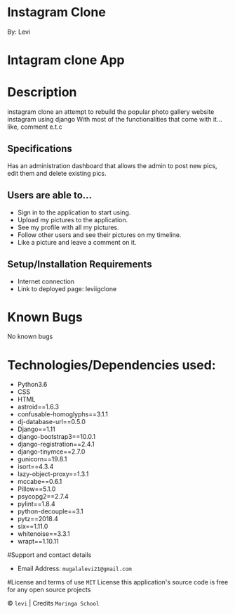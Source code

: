 # Instagram Clone
By: Levi

# Intagram clone App

# Description
instagram clone an attempt to rebuild the popular photo gallery website instagram using django With most of the functionalities that come with it... like, comment e.t.c

## Specifications
Has an administration dashboard that allows the admin to post new pics, edit them and delete existing pics.

## Users are able to...
* Sign in to the application to start using.
* Upload my pictures to the application.
* See my profile with all my pictures.
* Follow other users and see their pictures on my timeline.
* Like a picture and leave a comment on it.

## Setup/Installation Requirements
* Internet connection
* Link to deployed page: leviigclone

# Known Bugs
No known bugs

# Technologies/Dependencies used:
- Python3.6
- CSS
- HTML
- astroid==1.6.3
- confusable-homoglyphs==3.1.1
- dj-database-url==0.5.0
- Django==1.11
- django-bootstrap3==10.0.1
- django-registration==2.4.1
- django-tinymce==2.7.0
- gunicorn==19.8.1
- isort==4.3.4
- lazy-object-proxy==1.3.1
- mccabe==0.6.1
- Pillow==5.1.0
- psycopg2==2.7.4
- pylint==1.8.4
- python-decouple==3.1
- pytz==2018.4
- six==1.11.0
- whitenoise==3.3.1
- wrapt==1.10.11



#Support and contact details
* Email Address: `mugalalevi21@gmail.com`

#License and terms of use
`MIT` License this application's source code is free for any open source projects

© `levi` | Credits `Moringa School`